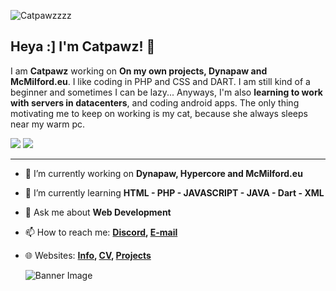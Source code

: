 ![Catpawzzzz](https://git.cloud.catpawz.eu/Catpawz/.profile/raw/commit/63b743c1c409d6127cec06fabb7205625b07aca3/banner.png)

## Heya :] I'm Catpawz! 🎉

I am **Catpawz** working on **On my own projects, Dynapaw and McMilford.eu**. I like coding in PHP and CSS and DART. I am still kind of a beginner and sometimes I can be lazy... Anyways, I'm also **learning to work with servers in datacenters**, and coding android apps. The only thing motivating me to keep on working is my cat, because she always sleeps near my warm pc. 

<img src="https://wakapi.dynapaw.eu/api/badge/yumi/interval:today?label=today"></img>
<img src="https://wakapi.dynapaw.eu/api/badge/yumi/interval:30_days?label=last%2030d"></img>

---

- 🔭 I’m currently working on **Dynapaw, Hypercore and McMilford.eu**
- 🌱 I’m currently learning **HTML - PHP - JAVASCRIPT - JAVA - Dart - XML**
- 💬 Ask me about **Web Development**
- 📫 How to reach me:
  **[Discord](https://discordapp.com/users/852891077097947156), [E-mail](mailto:catpawz@catpawz.eu)**
- 🌐 Websites: 
  **[Info](https://info.catpawz.eu), [CV](https://portfolio.catpawz.eu), [Projects](https://projects.catpawz.eu)**

  ![Banner Image](https://github-readme-stats.vercel.app/api/wakatime?username=yumi&api_domain=wakapi.dynapaw.eu&bg_color=1e252e&title_color=c9a8e7&icon_color=2F855A&text_color=ffffff&custom_title=Catpawz%20%20programing%20%20stats)
